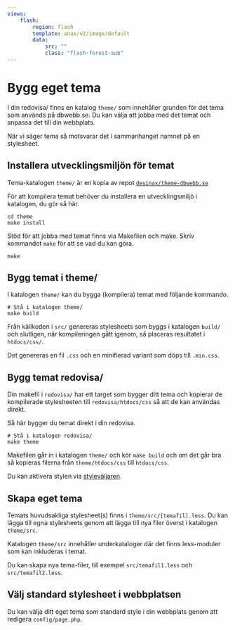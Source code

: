 ```yaml
---
views:
    flash:
        region: flash
        template: anax/v2/image/default
        data:
            src: ""
            class: "flash-forest-sub"
---
```

Bygg eget tema
=========================

I din redovisa/ finns en katalog `theme/` som innehåller grunden för det tema som används på dbwebb.se. Du kan välja att jobba med det temat och anpassa det till din webbplats.

När vi säger tema så motsvarar det i sammanhanget namnet på en stylesheet.



Installera utvecklingsmiljön för temat
-------------------------

Tema-katalogen `theme/` är en kopia av repot [`desinax/theme-dbwebb.se`](https://github.com/desinax/theme-dbwebb.se)

För att kompilera temat behöver du installera en utvecklingsmiljö i katalogen, du gör så här.

```text
cd theme
make install
```

Stöd för att jobba med temat finns via Makefilen och make. Skriv kommandot `make` för att se vad du kan göra.

```text
make
```



Bygg temat i theme/
-------------------------

I katalogen `theme/` kan du bygga (kompilera) temat med följande kommando.

```text
# Stå i katalogen theme/
make build
```

Från källkoden i `src/` genereras stylesheets som byggs i katalogen `build/` och slutligen, när kompileringen gått igenom, så placeras resultatet i `htdocs/css/`.

Det genereras en fil `.css` och en minifierad variant som döps till `.min.css`.



Bygg temat redovisa/
-------------------------

Din makefil i `redovisa/` har ett target som bygger ditt tema och kopierar de kompilerade stylesheeten till `redovisa/htdocs/css` så att de kan användas direkt.

Så här bygger du temat direkt i din redovisa.

```text
# Stå i katalogen redovisa/
make theme
```

Makefilen går in i katalogen `theme/` och kör `make build` och om det går bra så kopieras filerna från `theme/htdocs/css` till `htdocs/css`.

Du kan aktivera stylen via [styleväljaren](style).



Skapa eget tema
-------------------------

Temats huvudsakliga stylesheet(s) finns i `theme/src/[temafil].less`. Du kan lägga till egna stylesheets genom att lägga till nya filer överst i katalogen `theme/src`.

Katalogen `theme/src` innehåller underkataloger där det finns less-moduler som kan inkluderas i temat.

Du kan skapa nya tema-filer, till exempel `src/temafil1.less` och `src/temafil2.less`.



Välj standard stylesheet i webbplatsen
-------------------------

Du kan välja ditt eget tema som standard style i din webbplats genom att redigera `config/page.php`.
